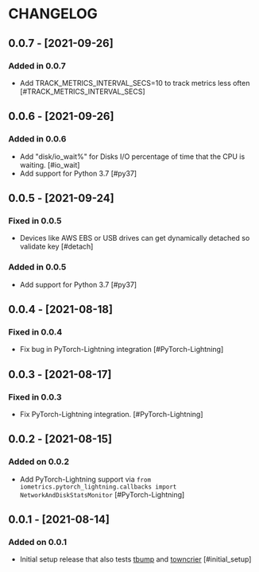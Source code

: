 # CHANGELOG

## 0.0.7 - [2021-09-26]

### Added in 0.0.7

* Add TRACK_METRICS_INTERVAL_SECS=10 to track metrics less often  [#TRACK_METRICS_INTERVAL_SECS]

## 0.0.6 - [2021-09-26]

### Added in 0.0.6

* Add "disk/io_wait%" for Disks I/O percentage of time that the CPU is waiting.  [#io_wait]
* Add support for Python 3.7  [#py37]

## 0.0.5 - [2021-09-24]

### Fixed in 0.0.5

* Devices like AWS EBS or USB drives can get dynamically detached so validate key  [#detach]

### Added in 0.0.5

* Add support for Python 3.7  [#py37]

## 0.0.4 - [2021-08-18]

### Fixed in 0.0.4

* Fix bug in PyTorch-Lightning integration  [#PyTorch-Lightning]

## 0.0.3 - [2021-08-17]

### Fixed in 0.0.3

* Fix PyTorch-Lightning integration.  [#PyTorch-Lightning]

## 0.0.2 - [2021-08-15]

### Added on 0.0.2

* Add PyTorch-Lightning support via
`from iometrics.pytorch_lightning.callbacks import NetworkAndDiskStatsMonitor` [#PyTorch-Lightning]

## 0.0.1 - [2021-08-14]

### Added on 0.0.1

* Initial setup release that also tests [tbump](https://github.com/dmerejkowsky/tbump)
  and [towncrier](https://github.com/twisted/towncrier)  [#initial_setup]
